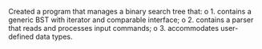 Created a program that manages a binary search tree that:
o 1. contains a generic BST with iterator and comparable interface;
o 2. contains a parser that reads and processes input commands;
o 3. accommodates user-defined data types.
